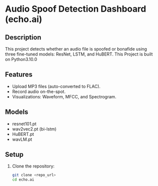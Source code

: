 # Audio Spoof Detection Dashboard (echo.ai)

## Description
This project detects whether an audio file is spoofed or bonafide using three fine-tuned models: ResNet, LSTM, and HuBERT.
This Project is built on Python3.10.0

## Features
- Upload MP3 files (auto-converted to FLAC).
- Record audio on-the-spot.
- Visualizations: Waveform, MFCC, and Spectrogram.

## Models
- resnet101.pt
- wav2vec2.pt (bi-lstm)
- HuBERT.pt
- wavLM.pt

## Setup

1. Clone the repository:
   ```bash
   git clone <repo_url>
   cd echo.ai
